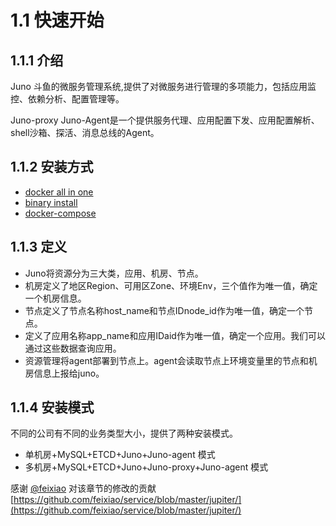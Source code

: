# 1.1 快速开始

## 1.1.1 介绍

Juno 斗鱼的微服务管理系统,提供了对微服务进行管理的多项能力，包括应用监控、依赖分析、配置管理等。

Juno-proxy Juno-Agent是一个提供服务代理、应用配置下发、应用配置解析、shell沙箱、探活、消息总线的Agent。

## 1.1.2 安装方式

- [docker all in one](./1.2install_docker.md)
- [binary install](./1.3install_binary.md)
- [docker-compose](./1.4install_docker_compose.md)

## 1.1.3 定义

- Juno将资源分为三大类，应用、机房、节点。
- 机房定义了地区Region、可用区Zone、环境Env，三个值作为唯一值，确定一个机房信息。
- 节点定义了节点名称host_name和节点IDnode_id作为唯一值，确定一个节点。
- 定义了应用名称app_name和应用IDaid作为唯一值，确定一个应用。我们可以通过这些数据查询应用。
- 资源管理将agent部署到节点上。agent会读取节点上环境变量里的节点和机房信息上报给juno。

## 1.1.4 安装模式

不同的公司有不同的业务类型大小，提供了两种安装模式。

- 单机房+MySQL+ETCD+Juno+Juno-agent 模式
- 多机房+MySQL+ETCD+Juno+Juno-proxy+Juno-agent 模式

感谢 [@feixiao](https://github.com/feixiao) 对该章节的修改的贡献 [https://github.com/feixiao/service/blob/master/jupiter/](https://github.com/feixiao/service/blob/master/jupiter/)
